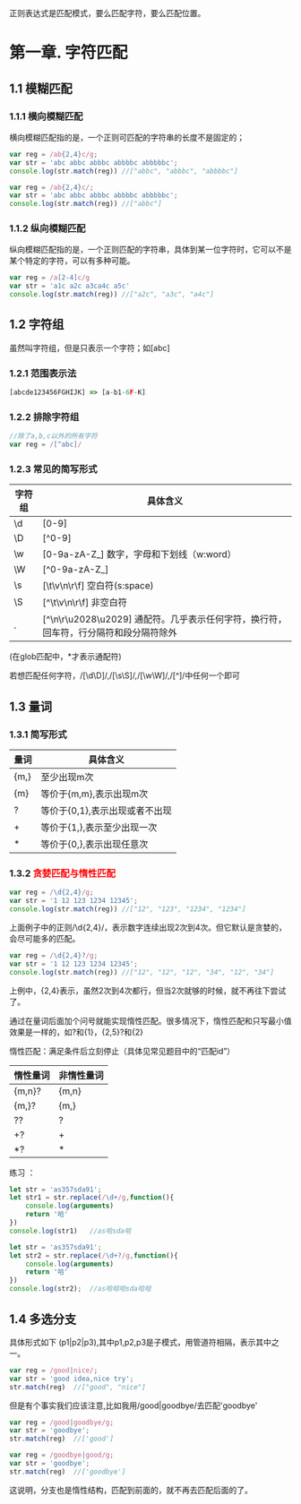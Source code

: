 正则表达式是匹配模式，要么匹配字符，要么匹配位置。

# 第一章. 字符匹配

## 1.1 模糊匹配
### 1.1.1 横向模糊匹配

横向模糊匹配指的是，一个正则可匹配的字符串的长度不是固定的；

```javascript
var reg = /ab{2,4}c/g;
var str = 'abc abbc abbbc abbbbc abbbbbc';
console.log(str.match(reg)) //["abbc", "abbbc", "abbbbc"]

var reg = /ab{2,4}c/;
var str = 'abc abbc abbbc abbbbc abbbbbc';
console.log(str.match(reg)) //["abbc"]
```

### 1.1.2 纵向模糊匹配

纵向模糊匹配指的是，一个正则匹配的字符串，具体到某一位字符时，它可以不是某个特定的字符，可以有多种可能。

```javascript
var reg = /a[2-4]c/g
var str = 'a1c a2c a3ca4c a5c'
console.log(str.match(reg)) //["a2c", "a3c", "a4c"]
```

## 1.2 字符组

虽然叫字符组，但是只表示一个字符；如[abc]

### 1.2.1 范围表示法

```javascript
[abcde123456FGHIJK] => [a-b1-6F-K]
```

### 1.2.2 排除字符组

```javascript
//除了a,b,c以外的所有字符
var reg = /[^abc]/
```

### 1.2.3 常见的简写形式

字符组 | 具体含义
---- | ----
\d | [0-9]
\D | [^0-9]
\w | [0-9a-zA-Z_] 数字，字母和下划线（w:word）
\W | [^0-9a-zA-Z_]
\s | [\t\v\n\r\f] 空白符(s:space)
\S | [^\t\v\n\r\f] 非空白符
. | [^\n\r\u2028\u2029] 通配符。几乎表示任何字符，换行符，回车符，行分隔符和段分隔符除外

(在glob匹配中，*才表示通配符)

若想匹配任何字符，/[\d\D]/,/[\s\S]/,/[\w\W]/,/[^]/中任何一个即可

## 1.3 量词

### 1.3.1 简写形式

量词 | 具体含义
---- | ----
{m,} | 至少出现m次
{m} | 等价于{m,m},表示出现m次
? | 等价于{0,1},表示出现或者不出现
+ | 等价于{1,},表示至少出现一次
* | 等价于{0,},表示出现任意次

### 1.3.2 <span style="color:red">贪婪匹配与惰性匹配</span>


```javascript
var reg = /\d{2,4}/g;
var str = '1 12 123 1234 12345';
console.log(str.match(reg)) //["12", "123", "1234", "1234"]
```

上面例子中的正则/\d{2,4}/，表示数字连续出现2次到4次。但它默认是贪婪的，会尽可能多的匹配。

```javascript
var reg = /\d{2,4}?/g;
var str = '1 12 123 1234 12345';
console.log(str.match(reg)) //["12", "12", "12", "34", "12", "34"]
```
上例中，{2,4}表示，虽然2次到4次都行，但当2次就够的时候，就不再往下尝试了。

通过在量词后面加个问号就能实现惰性匹配。很多情况下，惰性匹配和只写最小值效果是一样的，如?和{1}，{2,5}?和{2}

惰性匹配：满足条件后立刻停止（具体见常见题目中的“匹配id”）

惰性量词 | 非惰性量词
---- | ----
{m,n}? | {m,n}
{m,}? | {m,}
?? | ?
+? | +
*? | *

练习 ： 
```javascript
let str = 'as357sda91';
let str1 = str.replace(/\d+/g,function(){
	console.log(arguments)
	return '哈'
})
console.log(str1) 	//as哈sda哈
```
```javascript
let str = 'as357sda91';
let str2 = str.replace(/\d+?/g,function(){
	console.log(arguments)
	return '哈'
})
console.log(str2);	//as哈哈哈sda哈哈
```
## 1.4 多选分支

具体形式如下 (p1|p2|p3),其中p1,p2,p3是子模式，用管道符相隔，表示其中之一。

```javascript
var reg = /good|nice/;
var str = 'good idea,nice try';
str.match(reg)  //["good", "nice"]
```

但是有个事实我们应该注意,比如我用/good|goodbye/去匹配'goodbye'

```javascript
var reg = /good|goodbye/g;
var str = 'goodbye';
str.match(reg)  //['good']
```
```javascript
var reg = /goodbye|good/g;
var str = 'goodbye';
str.match(reg)  //['goodbye']
```

这说明，分支也是惰性结构，匹配到前面的，就不再去匹配后面的了。


